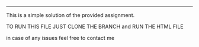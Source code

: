 ---
This is a simple solution of the provided assignment. 

TO RUN THIS FILE JUST CLONE THE BRANCH and RUN THE HTML FILE

in case of any issues feel free to contact me
